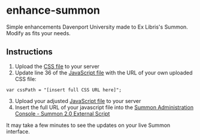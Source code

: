 # enhance-summon
Simple enhancements Davenport University made to Ex Libris's Summon. Modify as fits your needs.

## Instructions
1. Upload the [CSS file](https://github.com/brianholda/enhance-summon/blob/master/Summon2.css) to your server
2. Update line 36 of the [JavaScript file](https://github.com/brianholda/enhance-summon/blob/master/Summon2.js) with the URL of your own uploaded CSS file:
```
var cssPath = "[insert full CSS URL here]";
```
3. Upload your adjusted [JavaScript file](https://github.com/brianholda/enhance-summon/blob/master/Summon2.js) to your server
4. Insert the full URL of your javascript file into the [Summon Administration Console - Summon 2.0 External Script](https://customize.summon.serialssolutions.com/settings#Summon20ExternalScript)

It may take a few minutes to see the updates on your live Summon interface.
